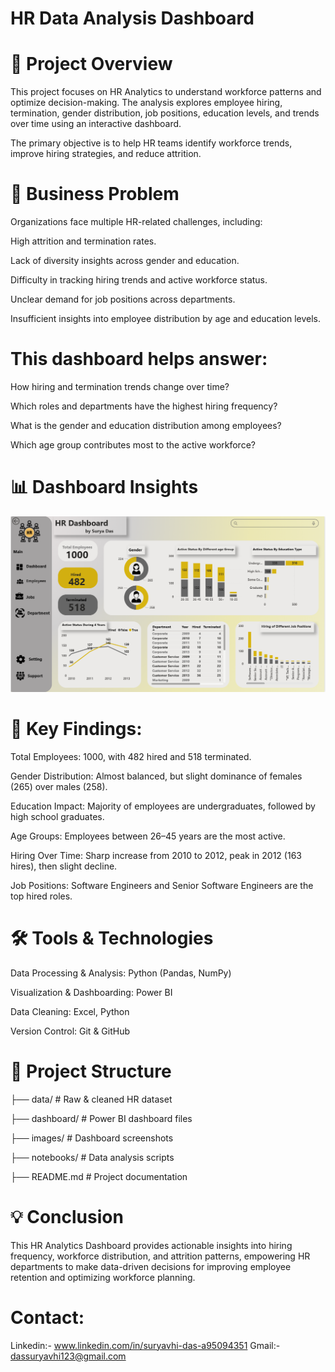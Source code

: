 # HR Data Analysis Dashboard
# 📖 Project Overview

This project focuses on HR Analytics to understand workforce patterns and optimize decision-making. The analysis explores employee hiring, termination, gender distribution, job positions, education levels, and trends over time using an interactive dashboard.

The primary objective is to help HR teams identify workforce trends, improve hiring strategies, and reduce attrition.

# 🏢 Business Problem

Organizations face multiple HR-related challenges, including:

High attrition and termination rates.

Lack of diversity insights across gender and education.

Difficulty in tracking hiring trends and active workforce status.

Unclear demand for job positions across departments.

Insufficient insights into employee distribution by age and education levels.

# This dashboard helps answer:

How hiring and termination trends change over time?

Which roles and departments have the highest hiring frequency?

What is the gender and education distribution among employees?

Which age group contributes most to the active workforce?

# 📊 Dashboard Insights

![HR Analysis Dashboard](https://github.com/suryavhi704/HR-Data-Analysis-Power-BI/blob/main/HR%20Analysis%20Dashboard%20Image.png?raw=true)

# 🔑 Key Findings:

Total Employees: 1000, with 482 hired and 518 terminated.

Gender Distribution: Almost balanced, but slight dominance of females (265) over males (258).

Education Impact: Majority of employees are undergraduates, followed by high school graduates.

Age Groups: Employees between 26–45 years are the most active.

Hiring Over Time: Sharp increase from 2010 to 2012, peak in 2012 (163 hires), then slight decline.

Job Positions: Software Engineers and Senior Software Engineers are the top hired roles.

# 🛠️ Tools & Technologies

Data Processing & Analysis: Python (Pandas, NumPy)

Visualization & Dashboarding: Power BI

Data Cleaning: Excel, Python

Version Control: Git & GitHub

# 📂 Project Structure

├── data/               # Raw & cleaned HR dataset

├── dashboard/          # Power BI dashboard files

├── images/             # Dashboard screenshots

├── notebooks/          # Data analysis scripts

├── README.md           # Project documentation


# 💡 Conclusion

This HR Analytics Dashboard provides actionable insights into hiring frequency, workforce distribution, and attrition patterns, empowering HR departments to make data-driven decisions for improving employee retention and optimizing workforce planning.

# Contact:
Linkedin:- www.linkedin.com/in/suryavhi-das-a95094351
Gmail:- dassuryavhi123@gmail.com
